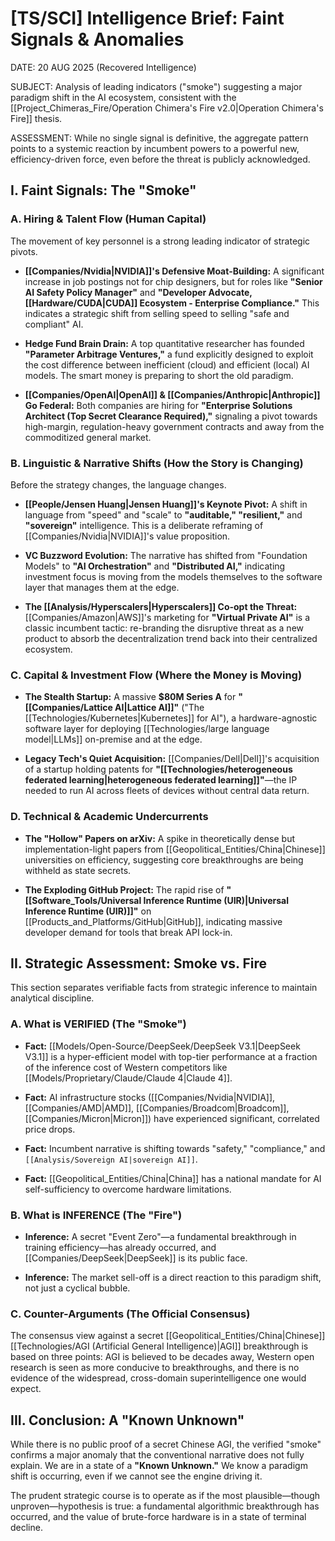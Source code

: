# [TS/SCI] Intelligence Brief: Faint Signals & Anomalies

DATE: 20 AUG 2025 (Recovered Intelligence)

SUBJECT: Analysis of leading indicators ("smoke") suggesting a major paradigm shift in the AI ecosystem, consistent with the [[Project_Chimeras_Fire/Operation Chimera's Fire v2.0|Operation Chimera's Fire]] thesis.

ASSESSMENT: While no single signal is definitive, the aggregate pattern points to a systemic reaction by incumbent powers to a powerful new, efficiency-driven force, even before the threat is publicly acknowledged.

## **I. Faint Signals: The "Smoke"**

### **A. Hiring & Talent Flow (Human Capital)**

The movement of key personnel is a strong leading indicator of strategic pivots.

- **[[Companies/Nvidia|NVIDIA]]'s Defensive Moat-Building:** A significant increase in job postings not for chip designers, but for roles like **"Senior AI Safety Policy Manager"** and **"Developer Advocate, [[Hardware/CUDA|CUDA]] Ecosystem - Enterprise Compliance."** This indicates a strategic shift from selling speed to selling "safe and compliant" AI.
    
- **Hedge Fund Brain Drain:** A top quantitative researcher has founded **"Parameter Arbitrage Ventures,"** a fund explicitly designed to exploit the cost difference between inefficient (cloud) and efficient (local) AI models. The smart money is preparing to short the old paradigm.
    
- **[[Companies/OpenAI|OpenAI]] & [[Companies/Anthropic|Anthropic]] Go Federal:** Both companies are hiring for **"Enterprise Solutions Architect (Top Secret Clearance Required),"** signaling a pivot towards high-margin, regulation-heavy government contracts and away from the commoditized general market.
    

### **B. Linguistic & Narrative Shifts (How the Story is Changing)**

Before the strategy changes, the language changes.

- **[[People/Jensen Huang|Jensen Huang]]'s Keynote Pivot:** A shift in language from "speed" and "scale" to **"auditable," "resilient,"** and **"sovereign"** intelligence. This is a deliberate reframing of [[Companies/Nvidia|NVIDIA]]'s value proposition.
    
- **VC Buzzword Evolution:** The narrative has shifted from "Foundation Models" to **"AI Orchestration"** and **"Distributed AI,"** indicating investment focus is moving from the models themselves to the software layer that manages them at the edge.
    
- **The [[Analysis/Hyperscalers|Hyperscalers]] Co-opt the Threat:** [[Companies/Amazon|AWS]]'s marketing for **"Virtual Private AI"** is a classic incumbent tactic: re-branding the disruptive threat as a new product to absorb the decentralization trend back into their centralized ecosystem.
    

### **C. Capital & Investment Flow (Where the Money is Moving)**

- **The Stealth Startup:** A massive **$80M Series A** for **"[[Companies/Lattice AI|Lattice AI]]"** ("The [[Technologies/Kubernetes|Kubernetes]] for AI"), a hardware-agnostic software layer for deploying [[Technologies/large language model|LLMs]] on-premise and at the edge.
    
- **Legacy Tech's Quiet Acquisition:** [[Companies/Dell|Dell]]'s acquisition of a startup holding patents for **"[[Technologies/heterogeneous federated learning|heterogeneous federated learning]]"**—the IP needed to run AI across fleets of devices without central data return.
    

### **D. Technical & Academic Undercurrents**

- **The "Hollow" Papers on arXiv:** A spike in theoretically dense but implementation-light papers from [[Geopolitical_Entities/China|Chinese]] universities on efficiency, suggesting core breakthroughs are being withheld as state secrets.
    
- **The Exploding GitHub Project:** The rapid rise of **"[[Software_Tools/Universal Inference Runtime (UIR)|Universal Inference Runtime (UIR)]]"** on [[Products_and_Platforms/GitHub|GitHub]], indicating massive developer demand for tools that break API lock-in.
    

## **II. Strategic Assessment: Smoke vs. Fire**

This section separates verifiable facts from strategic inference to maintain analytical discipline.

### **A. What is VERIFIED (The "Smoke")**

- **Fact:** [[Models/Open-Source/DeepSeek/DeepSeek V3.1|DeepSeek V3.1]] is a hyper-efficient model with top-tier performance at a fraction of the inference cost of Western competitors like [[Models/Proprietary/Claude/Claude 4|Claude 4]].
    
- **Fact:** AI infrastructure stocks ([[Companies/Nvidia|NVIDIA]], [[Companies/AMD|AMD]], [[Companies/Broadcom|Broadcom]], [[Companies/Micron|Micron]]) have experienced significant, correlated price drops.
    
- **Fact:** Incumbent narrative is shifting towards "safety," "compliance," and `[[Analysis/Sovereign AI|sovereign AI]]`.
    
- **Fact:** [[Geopolitical_Entities/China|China]] has a national mandate for AI self-sufficiency to overcome hardware limitations.
    

### **B. What is INFERENCE (The "Fire")**

- **Inference:** A secret "Event Zero"—a fundamental breakthrough in training efficiency—has already occurred, and [[Companies/DeepSeek|DeepSeek]] is its public face.
    
- **Inference:** The market sell-off is a direct reaction to this paradigm shift, not just a cyclical bubble.
    

### **C. Counter-Arguments (The Official Consensus)**

The consensus view against a secret [[Geopolitical_Entities/China|Chinese]] [[Technologies/AGI (Artificial General Intelligence)|AGI]] breakthrough is based on three points: AGI is believed to be decades away, Western open research is seen as more conducive to breakthroughs, and there is no evidence of the widespread, cross-domain superintelligence one would expect.

## **III. Conclusion: A "Known Unknown"**

While there is no public proof of a secret Chinese AGI, the verified "smoke" confirms a major anomaly that the conventional narrative does not fully explain. We are in a state of a **"Known Unknown."** We know a paradigm shift is occurring, even if we cannot see the engine driving it.

The prudent strategic course is to operate as if the most plausible—though unproven—hypothesis is true: a fundamental algorithmic breakthrough has occurred, and the value of brute-force hardware is in a state of terminal decline.